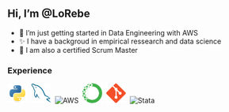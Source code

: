 ## Hi, I’m @LoRebe

- 🌱 I’m just getting started in Data Engineering with AWS 
- ✨ I have a backgroud in empirical ressearch and data science
-  :ant: I am also a certified Scrum Master

### Experience
<img src="https://github.com/devicons/devicon/blob/master/icons/python/python-original.svg" title="Python" alt="Python" width="40" height="40"/>&nbsp;
<img src="https://github.com/devicons/devicon/blob/master/icons/mysql/mysql-original.svg" title="MySQL" alt="MySQL" width="40" height="40"/>&nbsp;
<img src="https://github.com/LoRebe/week2/blob/main/amazon_aws_logo_icon_145507.svg" title="AWS" alt="AWS" width="60" height="60"/>&nbsp;
<img src="https://github.com/devicons/devicon/blob/master/icons/anaconda/anaconda-original.svg" title="Anaconda" alt="Anaconda" width="40" height="40"/>&nbsp;
<img src="https://github.com/devicons/devicon/blob/master/icons/git/git-original.svg" title="Git" alt="Git" width="40" height="40"/>&nbsp;
<img src="https://github.com/LoRebe/week2/blob/main/stata-logo-blue.svg" title="Stata" alt="Stata" width="60" height="60"/>&nbsp;

